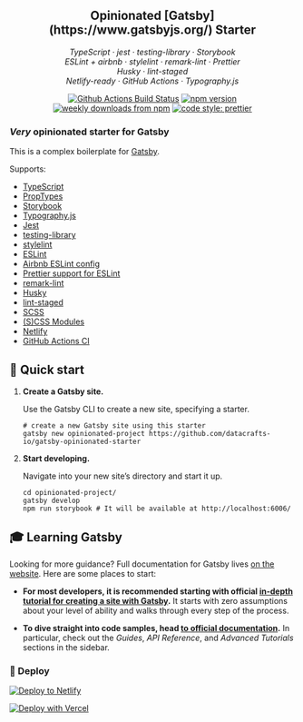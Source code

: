 <h2 align="center">Opinionated [Gatsby](https://www.gatsbyjs.org/) Starter</h2>

<p align="center">
  <em>
    TypeScript
    · jest
    · testing-library
    · Storybook
  </em>
  <br />
  <em>
    ESLint + airbnb
    · stylelint
    · remark-lint
    · Prettier
  </em>
  <br />
  <em>
    Husky
    · lint-staged
  </em>
  <br />
  <em>
    Netlify-ready
    · GitHub Actions
    · Typography.js
  </em>
</p>

<p align="center">
  <a href="https://github.com/prettier/prettier/actions?query=workflow%3AMain+branch%3Amaster">
    <img alt="Github Actions Build Status" src="https://img.shields.io/github/workflow/status/datacrafts-io/gatsby-opinionated-starter/Main?label=Build&style=flat-square"></a>
    
  <a href="https://www.npmjs.com/package/gatsby-opinionated-starter">
    <img alt="npm version" src="https://img.shields.io/npm/v/gatsby-opinionated-starter.svg?style=flat-square"></a>
  <a href="https://www.npmjs.com/package/gatsby-opinionated-starter">
    <img alt="weekly downloads from npm" src="https://img.shields.io/npm/dw/gatsby-opinionated-starter.svg?style=flat-square"></a>
  <a href="https://github.com/prettier/prettier">
    <img alt="code style: prettier" src="https://img.shields.io/badge/code_style-prettier-ff69b4.svg?style=flat-square"></a>
</p>


### _Very_ opinionated starter for Gatsby

This is a complex boilerplate for [Gatsby](https://github.com/gatsbyjs/gatsby).

Supports:
* [TypeScript](https://www.typescriptlang.org/)
* [PropTypes](https://github.com/facebook/prop-types)
* [Storybook](https://storybook.js.org/)
* [Typography.js](https://kyleamathews.github.io/typography.js/)
* [Jest](https://jestjs.io/)
* [testing-library](https://testing-library.com/)
* [stylelint](https://stylelint.io/)
* [ESLint](https://eslint.org/)
* [Airbnb ESLint config](https://github.com/airbnb/javascript)
* [Prettier support for ESLint](https://github.com/prettier/eslint-plugin-prettier)
* [remark-lint](https://remark.js.org/)
* [Husky](https://github.com/typicode/husky)
* [lint-staged](https://github.com/okonet/lint-staged)
* [SCSS](https://sass-lang.com/)
* [(S)CSS Modules](https://github.com/css-modules/css-modules)
* [Netlify](https://www.netlify.com/)
* [GitHub Actions CI](https://github.com/features/actions)

## 🚀 Quick start

1.  **Create a Gatsby site.**

    Use the Gatsby CLI to create a new site, specifying a starter.

    ```shell
    # create a new Gatsby site using this starter
    gatsby new opinionated-project https://github.com/datacrafts-io/gatsby-opinionated-starter
    ```

1.  **Start developing.**

    Navigate into your new site’s directory and start it up.

    ```shell
    cd opinionated-project/
    gatsby develop
    npm run storybook # It will be available at http://localhost:6006/
    ```

## 🎓 Learning Gatsby

Looking for more guidance? Full documentation for Gatsby lives [on the website](https://www.gatsbyjs.org/). Here are some places to start:

- **For most developers, it is recommended starting with official [in-depth tutorial for creating a site with Gatsby](https://www.gatsbyjs.org/tutorial/).** It starts with zero assumptions about your level of ability and walks through every step of the process.

- **To dive straight into code samples, head [to official documentation](https://www.gatsbyjs.org/docs/).** In particular, check out the _Guides_, _API Reference_, and _Advanced Tutorials_ sections in the sidebar.

### 💫 Deploy

[![Deploy to Netlify](https://www.netlify.com/img/deploy/button.svg)](https://app.netlify.com/start/deploy?repository=https://github.com/dacrafts-io/gatsby-opinionated-starter)

[![Deploy with Vercel](https://vercel.com/button)](https://vercel.com/import/project?template=https://github.com/dacrafts-io/gatsby-opinionated-starter)
